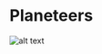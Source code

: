 # Planeteers

![alt text](https://upload.wikimedia.org/wikipedia/en/1/1e/Captain_Planet_and_the_Planeteers_title.jpg)
